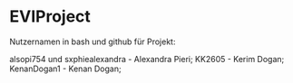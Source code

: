 # EVIProject

Nutzernamen in bash und github für Projekt:

alsopi754 und sxphiealexandra - Alexandra Pieri;
KK2605 - Kerim Dogan;
KenanDogan1 - Kenan Dogan;



